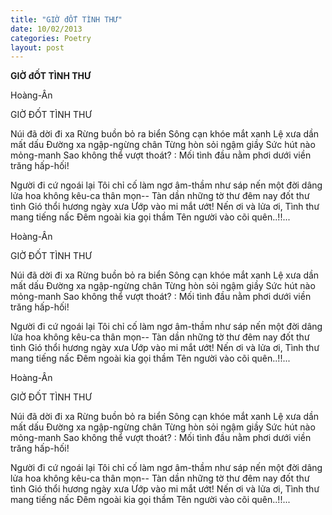 ```yaml
---
title: "GIỜ đỐT TÌNH THƯ"
date: 10/02/2013
categories: Poetry
layout: post
---
```


**GIỜ đỐT TÌNH THƯ**

Hoàng-Ân

GIỜ ĐỐT TÌNH THƯ


Núi đã dời đi xa
Rừng buồn bỏ ra biển
Sông cạn khóe mắt xanh
Lệ xưa dần mất dấu
Đường xa ngập-ngừng chân
Từng hòn sỏi ngậm giầy
Sức hút nào mỏng-manh
Sao không thể vượt thoát?
: Mối tình đầu nằm phơi
  dưới viền trăng hấp-hối!

Người đi cứ ngoái lại
Tôi chỉ cố làm ngơ
âm-thầm như sáp nến
một đời dâng lửa hoa
không kêu-ca thân mọn--
Tàn dần những tờ thư
đêm nay đốt thư tình
Gió thổi hương ngày xưa
Ướp vào mi mắt ướt!
Nến ơi và lửa ơi,
Tình thư mang tiếng nấc
Đêm ngoài kia gọi thầm
Tên người vào cõi quên..!!...

Hoàng-Ân

GIỜ ĐỐT TÌNH THƯ


Núi đã dời đi xa
Rừng buồn bỏ ra biển
Sông cạn khóe mắt xanh
Lệ xưa dần mất dấu
Đường xa ngập-ngừng chân
Từng hòn sỏi ngậm giầy
Sức hút nào mỏng-manh
Sao không thể vượt thoát?
: Mối tình đầu nằm phơi
  dưới viền trăng hấp-hối!

Người đi cứ ngoái lại
Tôi chỉ cố làm ngơ
âm-thầm như sáp nến
một đời dâng lửa hoa
không kêu-ca thân mọn--
Tàn dần những tờ thư
đêm nay đốt thư tình
Gió thổi hương ngày xưa
Ướp vào mi mắt ướt!
Nến ơi và lửa ơi,
Tình thư mang tiếng nấc
Đêm ngoài kia gọi thầm
Tên người vào cõi quên..!!...

Hoàng-Ân

GIỜ ĐỐT TÌNH THƯ


Núi đã dời đi xa
Rừng buồn bỏ ra biển
Sông cạn khóe mắt xanh
Lệ xưa dần mất dấu
Đường xa ngập-ngừng chân
Từng hòn sỏi ngậm giầy
Sức hút nào mỏng-manh
Sao không thể vượt thoát?
: Mối tình đầu nằm phơi
  dưới viền trăng hấp-hối!

Người đi cứ ngoái lại
Tôi chỉ cố làm ngơ
âm-thầm như sáp nến
một đời dâng lửa hoa
không kêu-ca thân mọn--
Tàn dần những tờ thư
đêm nay đốt thư tình
Gió thổi hương ngày xưa
Ướp vào mi mắt ướt!
Nến ơi và lửa ơi,
Tình thư mang tiếng nấc
Đêm ngoài kia gọi thầm
Tên người vào cõi quên..!!...
